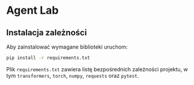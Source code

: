 # Agent Lab

## Instalacja zależności
Aby zainstalować wymagane biblioteki uruchom:

```bash
pip install -r requirements.txt
```

Plik `requirements.txt` zawiera listę bezpośrednich zależności projektu, w tym `transformers`, `torch`, `numpy`, `requests` oraz `pytest`.

